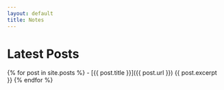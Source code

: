 ```yaml
---
layout: default
title: Notes
---
```

# Latest Posts
{% for post in site.posts %}
    - [{{ post.title }}]({{ post.url }})
    {{ post.excerpt }}
{% endfor %}